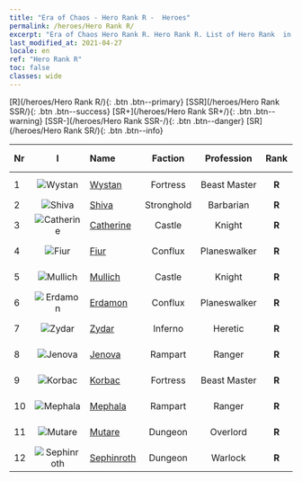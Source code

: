 ```yaml
---
title: "Era of Chaos - Hero Rank R -  Heroes"
permalink: /heroes/Hero Rank R/
excerpt: "Era of Chaos Hero Rank R. Hero Rank R. List of Hero Rank  in Era of Chaos"
last_modified_at: 2021-04-27
locale: en
ref: "Hero Rank R"
toc: false
classes: wide
---
```

 [R](/heroes/Hero Rank R/){: .btn .btn--primary} [SSR](/heroes/Hero Rank SSR/){: .btn .btn--success} [SR+](/heroes/Hero Rank SR+/){: .btn .btn--warning} [SSR-](/heroes/Hero Rank SSR-/){: .btn .btn--danger} [SR](/heroes/Hero Rank SR/){: .btn .btn--info} 

  | Nr |  I |    Name    |  Faction  |  Profession   |  Rank  |    Specialty     | User Rate  | 
  |:---|:--:|:-----------|:-------:|:-------------:|:------:|:-----------------|:----:|
  | 1 | ![Wystan](/images/h/h_Wystan.jpg) | [Wystan](/heroes/Wystan/) | Fortress | Beast Master | **R** |  Marsh Hunter | R |
  | 2 | ![Shiva](/images/h/h_Shiwa.jpg) | [Shiva](/heroes/Shiva/) | Stronghold | Barbarian | **R** |  Stormbringer | R |
  | 3 | ![Catherine](/images/h/h_Catherine.jpg) | [Catherine](/heroes/Catherine/) | Castle | Knight | **R** |  Iron Crusader | R |
  | 4 | ![Fiur](/images/h/h_Fiur.jpg) | [Fiur](/heroes/Fiur/) | Conflux | Planeswalker | **R** |  Fire Elemental | R |
  | 5 | ![Mullich](/images/h/h_Mullich.jpg) | [Mullich](/heroes/Mullich/) | Castle | Knight | **R** |  Charge Assault | R+ |
  | 6 | ![Erdamon](/images/h/h_Erdamon.jpg) | [Erdamon](/heroes/Erdamon/) | Conflux | Planeswalker | **R** |  King of Rocks | R |
  | 7 | ![Zydar](/images/h/h_Zydar.jpg) | [Zydar](/heroes/Zydar/) | Inferno | Heretic | **R** |  Summon Inferno | R |
  | 8 | ![Jenova](/images/h/h_Ylthin.jpg) | [Jenova](/heroes/Jenova/) | Rampart | Ranger | **R** |  Unicorn Maiden | R |
  | 9 | ![Korbac](/images/h/h_Korbac.jpg) | [Korbac](/heroes/Korbac/) | Fortress | Beast Master | **R** |  Flies in the Air | R |
  | 10 | ![Mephala](/images/h/h_Mephala.jpg) | [Mephala](/heroes/Mephala/) | Rampart | Ranger | **R** |  Absolute Defense | R |
  | 11 | ![Mutare](/images/h/h_Mutare.jpg) | [Mutare](/heroes/Mutare/) | Dungeon | Overlord | **R** |  Dungeon Torrent | R |
  | 12 | ![Sephinroth](/images/h/h_Sephinroth.jpg) | [Sephinroth](/heroes/Sephinroth/) | Dungeon | Warlock | **R** |  Crystal Stare | R |

